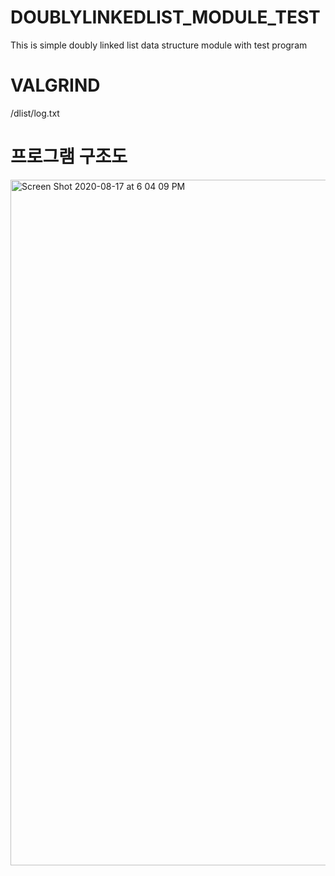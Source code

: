 # DOUBLYLINKEDLIST_MODULE_TEST
This is simple doubly linked list data structure module with test program

# VALGRIND
/dlist/log.txt

# 프로그램 구조도

<img width="1097" alt="Screen Shot 2020-08-17 at 6 04 09 PM" src="https://user-images.githubusercontent.com/22342277/90379165-505a0280-e0b5-11ea-8f3a-8b78ec74992c.png">

